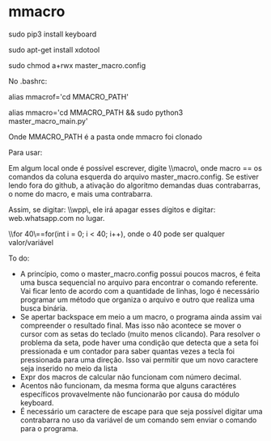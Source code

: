# mmacro

sudo pip3 install keyboard

sudo apt-get install xdotool

sudo chmod a+rwx master_macro.config

No .bashrc:

alias mmacrof='cd MMACRO_PATH'

alias mmacro='cd MMACRO_PATH && sudo python3 master_macro_main.py'

Onde MMACRO_PATH é a pasta onde mmacro foi clonado


Para usar:

Em algum local onde é possível escrever, digite \\\\macro\\, onde macro == os comandos da coluna esquerda do arquivo master_macro.config. Se estiver lendo fora do github, a ativação do algoritmo demandas duas contrabarras, o nome do macro, e mais uma contrabarra.

Assim, se digitar: \\\\wpp\\, ele irá apagar esses dígitos e digitar: web.whatsapp.com no lugar.

\\\\for 40\\==for(int i = 0; i < 40; i++), onde o 40 pode ser qualquer valor/variável



To do:
- A princípio, como o master_macro.config possui poucos macros, é feita uma busca sequencial no arquivo para encontrar o comando referente. Vai ficar lento de acordo com a quantidade de linhas, logo é necessário programar um método que organiza o arquivo e outro que realiza uma busca binária.
- Se apertar backspace em meio a um macro, o programa ainda assim vai compreender o resultado final. Mas isso não acontece se mover o cursor com as setas do teclado (muito menos clicando). Para resolver o problema da seta, pode haver uma condição que detecta que a seta foi pressionada e um contador para saber quantas vezes a tecla foi pressionada para uma direção. Isso vai permitir que um novo caractere seja inserido no meio da lista
- Expr dos macros de calcular não funcionam com número decimal.
- Acentos não funcionam, da mesma forma que alguns caractéres específicos provavelmente não funcionarão por causa do módulo keyboard.
- É necessário um caractere de escape para que seja possível digitar uma contrabarra no uso da variável de um comando sem enviar o comando para o programa.
